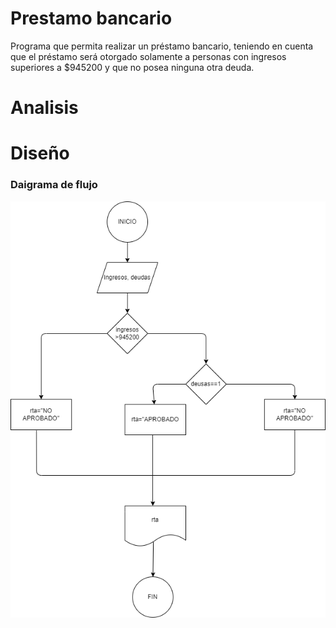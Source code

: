 # Prestamo bancario 

Programa que permita realizar un préstamo bancario, teniendo en cuenta que el préstamo será otorgado solamente a personas con ingresos
superiores a $945200 y que no posea ninguna otra deuda.

# Analisis

# Diseño

### Daigrama de flujo 

![diagrama de flujo](diagrama.png "diagrama de flujo")